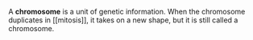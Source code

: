 A **chromosome** is a unit of genetic information. When the chromosome duplicates in [[mitosis]], it takes on a new shape, but it is still called a chromosome.